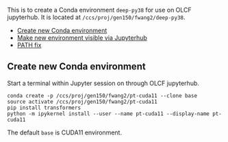 
This is to create a Conda environment `deep-py38` for use on OLCF jupyterhub. It is located at `/ccs/proj/gen150/fwang2/deep-py38`.

- [Create new Conda environment](#create-new-conda-environment)
- [Make new environment visible via Jupyterhub](#make-new-environment-visible-via-jupyterhub)
- [PATH fix](#path-fix)




## Create new Conda environment

Start a terminal within Jupyter session on through OLCF jupyterhub.

```
conda create -p /ccs/proj/gen150/fwang2/pt-cuda11 --clone base
source activate /ccs/proj/gen150/fwang2/pt-cuda11
pip install transformers
python -m ipykernel install --user --name pt-cuda11 --display-name pt-cuda11
```

The default `base` is CUDA11 environment.



